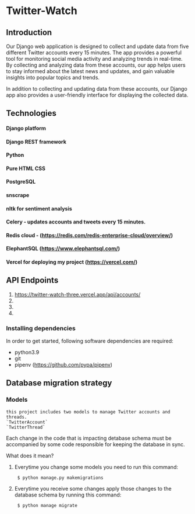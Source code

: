 # Twitter-Watch

## Introduction
Our Django web application is designed to collect and update data from five different Twitter accounts every 15 minutes. The app provides a powerful tool for monitoring social media activity and analyzing trends in real-time. By collecting and analyzing data from these accounts, our app helps users to stay informed about the latest news and updates, and gain valuable insights into popular topics and trends.

In addition to collecting and updating data from these accounts, our Django app also provides a user-friendly interface for displaying the collected data.

## Technologies

#### Django platform  
#### Django REST framework
#### Python
#### Pure HTML CSS 
#### PostgreSQL 
#### snscrape
#### nltk for sentiment analysis
#### Celery - updates accounts and tweets every 15 minutes.
#### Redis cloud - (https://redis.com/redis-enterprise-cloud/overview/)
#### ElephantSQL (https://www.elephantsql.com/)
#### Vercel for deploying my project (https://vercel.com/)
    
    
    
    
## API Endpoints

1) https://twitter-watch-three.vercel.app/api/accounts/
2) 
3)
4)



### Installing dependencies

In order to get started, following software dependencies are required:

* python3.9
* git
* pipenv (https://github.com/pypa/pipenv)


## Database migration strategy

### Models
    this project includes two models to manage Twitter accounts and threads.
    `TwitterAccount`
    `TwitterThread`
Each change in the code that is impacting detabase schema
must be accompanied by some code responsible for keeping the database in sync.

What does it mean?

1) Everytime you change some models
    you need to run this command:

        $ python manage.py makemigrations

2) Everytime you receive some changes
   apply those changes to the database schema by running this command:

        $ python manage migrate


